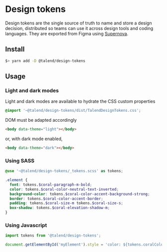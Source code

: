 # Design tokens

Design tokens are the single source of truth to name and store a design decision, distributed so teams can use it across design tools and coding languages.
They are exported from Figma using [Supernova](https://www.supernova.io/).

## Install

```bash
$> yarn add -D @talend/design-tokens
```

## Usage

### Light and dark modes

Light and dark modes are available to hydrate the CSS custom properties

```scss
@import '~@talend/design-tokens/dist/TalendDesignTokens.css';
```

DOM must be adapted accordingly

```html
<body data-theme="light"></body>
```

or, with dark mode enabled,

```html
<body data-theme="dark"></body>
```

### Using SASS

```scss
@use '~@talend/design-tokens/_tokens.scss' as tokens;

.element {
  font: tokens.$coral-paragraph-m-bold;
  color: tokens.$coral-color-neutral-text-inverted;
  background-color: tokens.$coral-color-accent-background-strong;
  border: tokens.$coral-color-accent-border;
  padding: tokens.$coral-size-m tokens.$coral-size-s;
  box-shadow: tokens.$coral-elevation-shadow-m;
}
```

### Using Javascript

```ts
import tokens from '@talend/design-tokens';

document.getElementById('myElement').style = 'color: ${tokens.coralColorNeutralText}';
```
